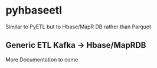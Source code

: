 # pyhbaseetl
Similar to PyETL but to Hbase/MapR DB rather than Parquet

## Generic ETL Kafka -> Hbase/MapRDB
More Documentation to come
